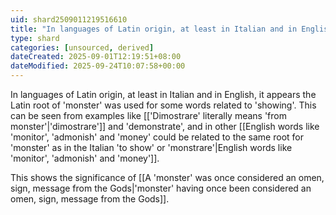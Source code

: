 ```yaml
---
uid: shard2509011219516610
title: "In languages of Latin origin, at least in Italian and in English, the Latin root of 'monster' was used for some words related to 'showing'"
type: shard
categories: [unsourced, derived]
dateCreated: 2025-09-01T12:19:51+08:00
dateModified: 2025-09-24T10:07:58+00:00
---
```

In languages of Latin origin, at least in Italian and in English, it appears the Latin root of 'monster' was used for some words related to 'showing'. This can be seen from examples like [['Dimostrare' literally means 'from monster'|'dimostrare']] and 'demonstrate', and in other [[English words like 'monitor', 'admonish' and 'money' could be related to the same root for 'monster' as in the Italian 'to show' or 'monstrare'|English words like 'monitor', 'admonish' and 'money']].

This shows the significance of [[A 'monster' was once considered an omen, sign, message from the Gods|'monster' having once been considered an omen, sign, message from the Gods]].